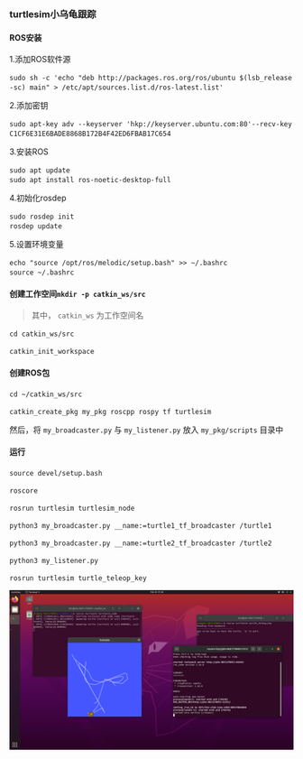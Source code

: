 ### turtlesim小乌龟跟踪

#### ROS安装

1.添加ROS软件源

  `sudo sh -c 'echo "deb http://packages.ros.org/ros/ubuntu $(lsb_release -sc) main" > /etc/apt/sources.list.d/ros-latest.list'`

2.添加密钥

  `sudo apt-key adv --keyserver 'hkp://keyserver.ubuntu.com:80'--recv-key C1CF6E31E6BADE8868B172B4F42ED6FBAB17C654`

3.安装ROS

  `sudo apt update`  
  `sudo apt install ros-noetic-desktop-full`

4.初始化rosdep

  `sudo rosdep init`  
  `rosdep update`

5.设置环境变量

  `echo "source /opt/ros/melodic/setup.bash" >> ~/.bashrc`  
  `source ~/.bashrc`



#### 创建工作空间`mkdir -p catkin_ws/src`

> 其中， `catkin_ws` 为工作空间名

`cd catkin_ws/src`

`catkin_init_workspace`

#### 创建ROS包

`cd ~/catkin_ws/src`

`catkin_create_pkg my_pkg roscpp rospy tf turtlesim`

然后，将 `my_broadcaster.py` 与 `my_listener.py` 放入 `my_pkg/scripts` 目录中

#### 运行

`source devel/setup.bash`

`roscore`

`rosrun turtlesim turtlesim_node`

`python3 my_broadcaster.py __name:=turtle1_tf_broadcaster /turtle1`

`python3 my_broadcaster.py __name:=turtle2_tf_broadcaster /turtle2`

`python3 my_listener.py`

`rosrun turtlesim turtle_teleop_key`

![fig: run.png](docs/imgs/run.png "运行效果")